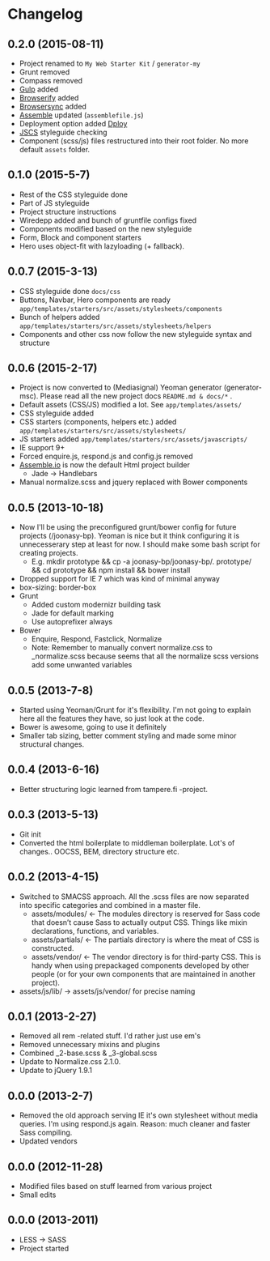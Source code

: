 # Changelog

## 0.2.0 (2015-08-11)
* Project renamed to `My Web Starter Kit` / `generator-my`
* Grunt removed
* Compass removed
* [Gulp](http://gulpjs.com) added
* [Browserify](browserify.org) added
* [Browsersync](http://www.browsersync.io/) added
* [Assemble](http://assemble.io) updated (`assemblefile.js`)
* Deployment option added [Dploy](http://leanmeanfightingmachine.github.io/dploy/)
* [JSCS](https://github.com/jscs-dev/node-jscs) styleguide checking
* Component (scss/js) files restructured into their root folder. No more default `assets` folder.

## 0.1.0 (2015-5-7)
* Rest of the CSS styleguide done
* Part of JS styleguide 
* Project structure instructions
* Wiredepp added and bunch of gruntfile configs fixed
* Components modified based on the new styleguide
* Form, Block and component starters
* Hero uses object-fit with lazyloading (+ fallback).

## 0.0.7 (2015-3-13)
* CSS styleguide done ```docs/css```
* Buttons, Navbar, Hero components are ready ```app/templates/starters/src/assets/stylesheets/components```
* Bunch of helpers added ```app/templates/starters/src/assets/stylesheets/helpers```
* Components and other css now follow the new styleguide syntax and structure

## 0.0.6 (2015-2-17)
* Project is now converted to (Mediasignal) Yeoman generator (generator-msc). Please read all the new project docs ```README.md & docs/*``` .
* Default assets (CSS/JS) modified a lot. See ```app/templates/assets/```
* CSS styleguide added
* CSS starters (components, helpers etc.) added ```app/templates/starters/src/assets/stylesheets/```
* JS starters added ```app/templates/starters/src/assets/javascripts/```
* IE support 9+
* Forced enquire.js, respond.js  and config.js removed
* [Assemble.io](http://assemble.io) is now the default Html project builder 
  * Jade -> Handlebars
* Manual normalize.scss and jquery replaced with Bower components

## 0.0.5 (2013-10-18)
* Now I'll be using the preconfigured grunt/bower config for future projects (/joonasy-bp). Yeoman is nice but it think configuring it is unnecesserary step at least for now. I should make some bash script for creating projects.
  * E.g. mkdir prototype && cp -a joonasy-bp/joonasy-bp/. prototype/ && cd prototype && npm install && bower install 
* Dropped support for IE 7 which was kind of minimal anyway
* box-sizing: border-box
* Grunt
  * Added custom modernizr building task
  * Jade for default marking
  * Use autoprefixer always
* Bower 
  * Enquire, Respond, Fastclick, Normalize
  * Note: Remember to manually convert normalize.css to _normalize.scss because seems that all the normalize scss versions add some unwanted variables

## 0.0.5 (2013-7-8)
* Started using Yeoman/Grunt for it's flexibility. I'm not going to explain here all the features they have, so just look at the code.
* Bower is awesome, going to use it definitely
* Smaller tab sizing, better comment styling and made some minor structural changes.

## 0.0.4 (2013-6-16)
* Better structuring logic learned from tampere.fi -project.

## 0.0.3 (2013-5-13)
* Git init
* Converted the html boilerplate to middleman boilerplate. Lot's of changes.. OOCSS, BEM, directory structure etc.

## 0.0.2 (2013-4-15)
* Switched to SMACSS approach. All the .scss files are now separated into specific categories and combined in a master file.
    * assets/modules/ <- The modules directory is reserved for Sass code that doesn’t cause Sass to actually output CSS. Things like mixin declarations, functions, and variables.
    * assets/partials/ <- The partials directory is where the meat of CSS is constructed.
    * assets/vendor/ <- The vendor directory is for third-party CSS. This is handy when using prepackaged components developed by other people (or for your own components that are maintained in another project).
* assets/js/lib/ -> assets/js/vendor/ for precise naming

## 0.0.1 (2013-2-27)
* Removed all rem -related stuff. I'd rather just use em's
* Removed unnecessary mixins and plugins
* Combined _2-base.scss & _3-global.scss
* Update to Normalize.css 2.1.0.
* Update to jQuery 1.9.1

## 0.0.0 (2013-2-7)
* Removed the old approach serving IE it's own stylesheet without media queries. I'm using respond.js again. Reason: much cleaner <head> and faster Sass compiling.
* Updated vendors

## 0.0.0 (2012-11-28)
* Modified files based on stuff learned from various project
* Small edits

## 0.0.0 (2013-2011)
* LESS -> SASS
* Project started
